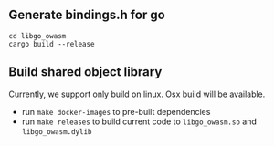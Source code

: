 ## Generate bindings.h for go

```
cd libgo_owasm
cargo build --release
```

## Build shared object library

Currently, we support only build on linux. Osx build will be available.

- run `make docker-images` to pre-built dependencies
- run `make releases` to build current code to `libgo_owasm.so` and `libgo_owasm.dylib`
